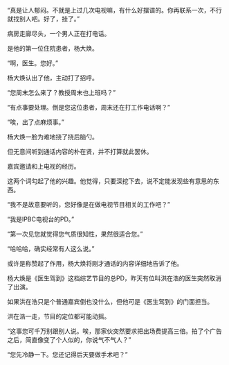 “真是让人郁闷。不就是上过几次电视嘛，有什么好摆谱的。你再联系一次，不行就找别人吧。好了，挂了。”

病房走廊尽头，一个男人正在打电话。

是他的第一位住院患者，杨大焕。

“啊，医生。您好。”

杨大焕认出了他，主动打了招呼。

“您周末怎么来了？教授周末也上班吗？”

“有点事要处理。倒是您这位患者，周末还在打工作电话啊？”

“唉，出了点麻烦事。”

杨大焕一脸为难地挠了挠后脑勺。

但无意间听到通话内容的朴在贤，并不打算就此罢休。

嘉宾邀请和上电视的经历。

这两个词勾起了他的兴趣。他觉得，只要深挖下去，说不定能发现些有意思的东西。

“我不是故意要听的，您好像是在做电视节目相关的工作吧？”

“我是IPBC电视台的PD。”

“第一次见您就觉得您气质很知性，果然很适合您。”

“哈哈哈，确实经常有人这么说。”

或许是称赞起了作用，杨大焕将刚才通话的内容详细地告诉了他。

杨大焕是《医生驾到》这档综艺节目的总PD，昨天有位叫洪在浩的医生突然取消了出演。

如果洪在浩只是个普通嘉宾倒也没什么，但他可是《医生驾到》的门面担当。

洪在浩一走，节目的定位都可能动摇。

“这事您可千万别跟别人说。唉，那家伙突然要求把出场费提高三倍。拍了个广告之后，简直像变了个人似的，你说气不气人？”

“您先冷静一下。您还记得后天要做手术吧？”